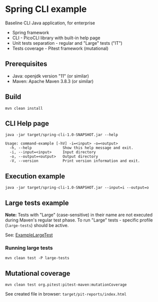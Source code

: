 # Spring CLI example

Baseline CLI Java application, for enterprise

- Spring framework
- CLI - PicoCLI library with built-in help page
- Unit tests separation - regular and "Large" tests ("IT")
- Tests coverage - Pitest framework (mutational)

## Prerequisites

- Java: openjdk version "11" (or similar)
- Maven: Apache Maven 3.8.3 (or similar)

## Build

```
mvn clean install
```

## CLI Help page 

```
java -jar target/spring-cli-1.0-SNAPSHOT.jar --help
```

```
Usage: command-example [-hV] -i=<input> -o=<output>
  -h, --help              Show this help message and exit.
  -i, --input=<input>     Input directory
  -o, --output=<output>   Output directory
  -V, --version           Print version information and exit.
```

## Execution example

```
java -jar target/spring-cli-1.0-SNAPSHOT.jar --input=i --output=o
```

## Large tests example

__Note:__ Tests with "Large" (case-sensitive) in their name are not executed during Maven's regular test phase.
To run "Large" tests - specific profile (`large-tests`) should be active.

See: [ExampleLargeTest](src/test/java/com/ilyamur/springcli/ExampleLargeTest.java)

### Running large tests

```
mvn clean test -P large-tests
```

## Mutational coverage

```
mvn clean test org.pitest:pitest-maven:mutationCoverage
```

See created file in browser: `target/pit-reports/index.html`
